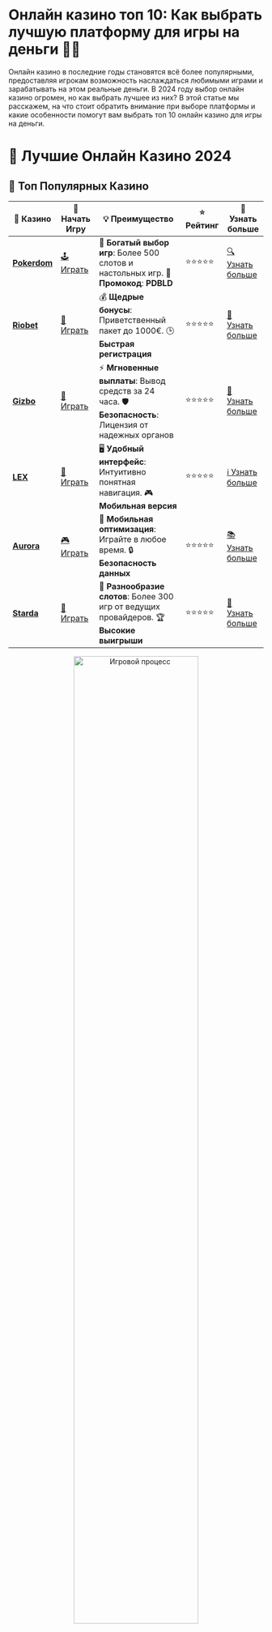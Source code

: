 # **Онлайн казино топ 10: Как выбрать лучшую платформу для игры на деньги 🎰💸**

Онлайн казино в последние годы становятся всё более популярными, предоставляя игрокам возможность наслаждаться любимыми играми и зарабатывать на этом реальные деньги. В 2024 году выбор онлайн казино огромен, но как выбрать лучшее из них? В этой статье мы расскажем, на что стоит обратить внимание при выборе платформы и какие особенности помогут вам выбрать топ 10 онлайн казино для игры на деньги.

# 🎰 Лучшие Онлайн Казино 2024

## 🌟 Топ Популярных Казино

| 🎲 **Казино** | 🔗 **Начать Игру** | 💡 **Преимущество** | ⭐ **Рейтинг** | 🔗 **Узнать больше** |
|--------------|---------------------|---------------------|----------------|----------------------|
| [**Pokerdom**](https://brandplay.link/4k77v2yx) | [🕹️ Играть](https://brandplay.link/4k77v2yx) | 🎉 **Богатый выбор игр**: Более 500 слотов и настольных игр. 🎁 **Промокод**: **PDBLD** | ⭐⭐⭐⭐⭐ | [🔍 Узнать больше](https://brandplay.link/4k77v2yx) |
| [**Riobet**](https://brandplay.link/7xBLTPyj) | [🎰 Играть](https://brandplay.link/7xBLTPyj) | 💰 **Щедрые бонусы**: Приветственный пакет до 1000€. 🕒 **Быстрая регистрация** | ⭐⭐⭐⭐⭐ | [📖 Узнать больше](https://brandplay.link/7xBLTPyj) |
| [**Gizbo**](https://brandplay.link/bprXw4YV) | [🎲 Играть](https://brandplay.link/bprXw4YV) | ⚡ **Мгновенные выплаты**: Вывод средств за 24 часа. 🛡️ **Безопасность**: Лицензия от надежных органов | ⭐⭐⭐⭐⭐ | [📝 Узнать больше](https://brandplay.link/bprXw4YV) |
| [**LEX**](https://brandplay.link/zW4hdDFV) | [🤑 Играть](https://brandplay.link/zW4hdDFV) | 🖥️ **Удобный интерфейс**: Интуитивно понятная навигация. 🎮 **Мобильная версия** | ⭐⭐⭐⭐⭐ | [ℹ️ Узнать больше](https://brandplay.link/zW4hdDFV) |
| [**Aurora**](https://10trafic-stat2.com/click/668546556bcc6313411604bd/6766/13032/subaccount) | [🎮 Играть](https://10trafic-stat2.com/click/668546556bcc6313411604bd/6766/13032/subaccount) | 📱 **Мобильная оптимизация**: Играйте в любое время. 🔒 **Безопасность данных** | ⭐⭐⭐⭐⭐ | [📚 Узнать больше](https://10trafic-stat2.com/click/668546556bcc6313411604bd/6766/13032/subaccount) |
| [**Starda**](https://brandplay.link/fB7xwRFL) | [🎯 Играть](https://brandplay.link/fB7xwRFL) | 🎰 **Разнообразие слотов**: Более 300 игр от ведущих провайдеров. 🏆 **Высокие выигрыши** | ⭐⭐⭐⭐⭐ | [🔎 Узнать больше](https://brandplay.link/fB7xwRFL) |

<div align="center">
    <img src="https://i.pinimg.com/originals/87/9e/b9/879eb9354dd0699582408b68f2e253b2.gif" alt="Игровой процесс" width="70%">
</div>

## 💎 Лучшие Бонусы и Акции

| 🎲 **Казино** | 🔗 **Начать Игру** | 💡 **Преимущество** | ⭐ **Рейтинг** | 🔗 **Узнать больше** |
|--------------|---------------------|---------------------|----------------|----------------------|
| [**Kometa**](https://brandplay.link/8ZymQJV8) | [🎰 Играть](https://brandplay.link/8ZymQJV8) | 🎁 **Эксклюзивные бонусы**: Регулярные акции и промо. 🔄 **Программы лояльности** | ⭐⭐⭐⭐☆ | [🔍 Узнать больше](https://brandplay.link/8ZymQJV8) |
| [**R7**](https://brandplay.link/bMd3Yjsw) | [🕹️ Играть](https://brandplay.link/bMd3Yjsw) | 🕒 **Круглосуточная поддержка**: Всегда на связи. 💸 **Высокие лимиты** | ⭐⭐⭐⭐☆ | [📖 Узнать больше](https://brandplay.link/bMd3Yjsw) |
| [**7K**](https://brandplay.link/BvQyFShp) | [🎲 Играть](https://brandplay.link/BvQyFShp) | 🌟 **Эксклюзивные бонусы**: Только для VIP игроков. 🎉 **Сезонные акции** | ⭐⭐⭐⭐☆ | [📝 Узнать больше](https://brandplay.link/BvQyFShp) |
| [**Kent**](https://brandplay.link/Fv2WP3js) | [🤑 Играть](https://brandplay.link/Fv2WP3js) | 📈 **Высокий RTP**: Более 98%. 💼 **Профессиональная поддержка** | ⭐⭐⭐⭐☆ | [ℹ️ Узнать больше](https://brandplay.link/Fv2WP3js) |
| [**1Xslots**](https://brandplay.link/hSB1khtr) | [🎮 Играть](https://brandplay.link/hSB1khtr) | 🎉 **Множество акций**: Еженедельные бонусы и турниры. 🛡️ **Безопасность** | ⭐⭐⭐⭐☆ | [📚 Узнать больше](https://brandplay.link/hSB1khtr) |
| [**Gama**](https://brandplay.link/j6NMKsDz) | [🎯 Играть](https://brandplay.link/j6NMKsDz) | 🔍 **Интуитивный интерфейс**: Легкость использования. 🏅 **Престижные турниры** | ⭐⭐⭐⭐☆ | [🔎 Узнать больше](https://brandplay.link/j6NMKsDz) |

<div align="center">
    <img src="https://i.pinimg.com/originals/87/9e/b9/879eb9354dd0699582408b68f2e253b2.gif" alt="Игровой процесс" width="70%">
</div>

## 🚀 Быстрые Выигрыши и Поддержка

| 🎲 **Казино** | 🔗 **Начать Игру** | 💡 **Преимущество** | ⭐ **Рейтинг** | 🔗 **Узнать больше** |
|--------------|---------------------|---------------------|----------------|----------------------|
| [**Onion**](https://brandplay.link/zBGRVpQ9) | [🎰 Играть](https://brandplay.link/zBGRVpQ9) | 🤑 **Низкие ставки**: Идеально для начинающих. 🔄 **Быстрые выводы** | ⭐⭐⭐⭐☆ | [🔍 Узнать больше](https://brandplay.link/zBGRVpQ9) |
| [**Чемпион**](https://temon-gter.cfd/go/lRq?p80412p304504pcc44t17455) | [🕹️ Играть](https://temon-gter.cfd/go/lRq?p80412p304504pcc44t17455) | 🏅 **Лояльная программа**: Награды за активность. 🎁 **Ежемесячные бонусы** | ⭐⭐⭐⭐☆ | [📖 Узнать больше](https://temon-gter.cfd/go/lRq?p80412p304504pcc44t17455) |
| [**Vavada**](https://vavadapartner.pro/?promo=ea5c9275-6854-4505-94fc-95ab18221945-linkb2) | [🎲 Играть](https://vavadapartner.pro/?promo=ea5c9275-6854-4505-94fc-95ab18221945-linkb2) | 🚀 **Быстрая регистрация**: Начните играть мгновенно. 🔐 **Безопасные транзакции** | ⭐⭐⭐⭐☆ | [📝 Узнать больше](https://vavadapartner.pro/?promo=ea5c9275-6854-4505-94fc-95ab18221945-linkb2) |
| [**Friends**](https://gofriends.kim/linkb2) | [🤑 Играть](https://gofriends.kim/linkb2) | 🤝 **Социальные игры**: Играйте с друзьями. 🌐 **Мультиплатформенность** | ⭐⭐⭐⭐☆ | [ℹ️ Узнать больше](https://gofriends.kim/linkb2) |
| [**1WIN**](https://brandplay.link/smXVpBbG) | [🎮 Играть](https://brandplay.link/smXVpBbG) | 🏆 **Спортивные ставки**: Широкий выбор видов спорта. 💵 **Высокие коэффициенты** | ⭐⭐⭐⭐☆ | [📚 Узнать больше](https://brandplay.link/smXVpBbG) |
| [**Drip**](https://drp-ircp01.com/c07e6a3db) | [🎯 Играть](https://drp-ircp01.com/c07e6a3db) | 🌐 **Инновационные игры**: Новейшие игровые технологии. 🛡️ **Высокая безопасность** | ⭐⭐⭐⭐☆ | [🔎 Узнать больше](https://drp-ircp01.com/c07e6a3db) |
| [**JoyCasino**](https://rpc30.call2me.pro/?/ru/registration?apkpop=0&partner=p24970p3291217pc98f) | [🎰 Играть](https://rpc30.call2me.pro/?/ru/registration?apkpop=0&partner=p24970p3291217pc98f) | 🎁 **Приятные бонусы**: Ежедневные акции и подарки. 🕹️ **Разнообразие игр** | ⭐⭐⭐⭐☆ | [🔍 Узнать больше](https://rpc30.call2me.pro/?/ru/registration?apkpop=0&partner=p24970p3291217pc98f) |

<div align="center">
    <img src="https://i.pinimg.com/originals/87/9e/b9/879eb9354dd0699582408b68f2e253b2.gif" alt="Игровой процесс" width="70%">
</div>
---

✨ **Выбирайте лучшее казино для себя и наслаждайтесь игрой! Удачи!** ✨
![Онлайн казино топ 10](https://i.pinimg.com/originals/a9/29/6e/a9296ea1cf6a7c20a985e593451f0323.png)

## Почему стоит выбирать онлайн казино для игры на деньги? 💰

Виртуальные казино предлагают уникальные возможности для любителей азартных игр. Вместо того чтобы посещать физические казино, вы можете играть на деньги прямо из дома. Онлайн-казино предлагают разнообразие игр и бонусов, а также гарантируют безопасность и удобство.

### Преимущества онлайн-казино:
- **Доступность 24/7**: Играйте в любое время суток.
- **Широкий выбор игр**: от классических слотов до рулетки и покера с живыми дилерами.
- **Бонусы и акции**: от фриспинов до бонусов за регистрацию.
- **Безопасность и удобство**: лицензированные казино обеспечивают защиту ваших средств и личных данных.

## Как выбрать топовое онлайн-казино? 🎯

Для того чтобы выбрать лучшее онлайн-казино, нужно учитывать несколько факторов. Вот что важно:

### 1. **Лицензия и репутация**
При выборе казино первым делом проверьте, есть ли у него лицензия от авторитетных регуляторов. Это гарантирует честность и безопасность игры. Читайте отзывы и проверяйте рейтинг казино, чтобы убедиться в его надежности.

### 2. **Ассортимент игр**
Чем разнообразнее выбор игр, тем интереснее будет игра. В топовых казино представлены сотни различных слотов, настольных игр, а также игры с живыми дилерами.

### 3. **Бонусы и акции**
Казино, которые предлагают бонусы за регистрацию, депозитные бонусы или фриспины, могут значительно увеличить ваш игровой баланс. Важно внимательно изучить условия бонусных программ.

### 4. **Методы оплаты**
Лучшие онлайн-казино предлагают множество вариантов пополнения счета и вывода средств, включая банковские карты, электронные кошельки и криптовалюты. Убедитесь, что казино поддерживает удобные для вас методы.

### 5. **Поддержка клиентов**
Хорошая служба поддержки — это ключевой аспект. Топовые казино имеют круглосуточную поддержку через чат, телефон или электронную почту, чтобы решать любые вопросы игроков.

## 5 рекомендаций по выбору онлайн-казино в топ 10 🎰

1. **Проверьте лицензии и репутацию**: Убедитесь, что казино работает на законных основаниях и не имеет жалоб от игроков.
2. **Изучите бонусные программы**: Бонусы за регистрацию, депозиты и бесплатные вращения могут значительно увеличить ваши шансы на выигрыш.
3. **Выбирайте казино с мобильной версией**: Современные онлайн-казино предлагают мобильные приложения или адаптивные сайты для комфортной игры на смартфоне или планшете.
4. **Проверьте платежные методы**: Убедитесь, что казино поддерживает удобные для вас способы пополнения и вывода средств.
5. **Читайте отзывы других игроков**: Изучите мнения пользователей, чтобы узнать обо всех плюсах и минусах выбранной платформы.

## Как играть безопасно и ответственно? ⚖️

1. **Выбирайте только лицензированные казино**. Это обеспечит честность игры и защиту ваших данных.
2. **Играйтe ответственно**. Установите лимиты на депозиты и ставки, чтобы избежать финансовых потерь.
3. **Изучите правила игры и бонусов**. Прежде чем использовать бонусы, ознакомьтесь с условиями, чтобы не столкнуться с неприятными сюрпризами.

## Заключение: Где найти лучшие онлайн казино для игры на деньги? 🎉

Выбирая онлайн-казино для игры на деньги, не забывайте обращать внимание на лицензию, бонусы, методы оплаты и ассортимент игр. Следуя нашим советам, вы сможете найти не только топовое казино, но и безопасную платформу, которая принесет вам массу удовольствия и реальных выигрышей.

Играйтесь ответственно и пусть удача всегда будет на вашей стороне! 🍀💸
